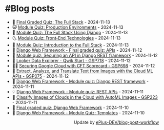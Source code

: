 # #Blog posts
<!-- BLOG-POST-LIST:START -->
- 🧰 [Final Graded Quiz: The Full Stack](https://eplus.dev/final-graded-quiz-the-full-stack) - 2024-11-13
- 😺 [Module Quiz: Production Environments](https://eplus.dev/module-quiz-production-environments) - 2024-11-13
- 🗽 [Module Quiz: The Full Stack Using Django](https://eplus.dev/module-quiz-the-full-stack-using-django) - 2024-11-13
- 🌜 [Module Quiz: Front-End Technologies](https://eplus.dev/module-quiz-front-end-technologies) - 2024-11-13
- 📝 [Module Quiz: Introduction to the Full Stack](https://eplus.dev/module-quiz-introduction-to-the-full-stack) - 2024-11-13
- 🚀 [Django Web Framework - Final graded quiz: APIs](https://eplus.dev/django-web-framework-final-graded-quiz-apis) - 2024-11-12
- 💼 [Module quiz: Securing an API in Django REST framework](https://eplus.dev/module-quiz-securing-an-api-in-django-rest-framework) - 2024-11-12
- 🦣 [Looker Data Explorer - Qwik Start - GSP718](https://eplus.dev/looker-data-explorer-qwik-start-gsp718) - 2024-11-12
- 👨‍🏫 [Securing Google Cloud with CFT Scorecard - GSP698](https://eplus.dev/securing-google-cloud-with-cft-scorecard-gsp698) - 2024-11-12
- 🔭 [Extract, Analyze, and Translate Text from Images with the Cloud ML APIs - GSP075](https://eplus.dev/extract-analyze-and-translate-text-from-images-with-the-cloud-ml-apis-gsp075) - 2024-11-12
- 🤡 [Django Web Framework - Module quiz: Django REST framework](https://eplus.dev/django-web-framework-module-quiz-django-rest-framework) - 2024-11-11
- 💡 [Django Web Framework - Module quiz: REST APIs](https://eplus.dev/django-web-framework-module-quiz-rest-apis) - 2024-11-11
- 🦣 [Classify Images of Clouds in the Cloud with AutoML Images - GSP223](https://eplus.dev/classify-images-of-clouds-in-the-cloud-with-automl-images-gsp223) - 2024-11-11
- 💪 [Final graded quiz: Django Web Framework](https://eplus.dev/final-graded-quiz-django-web-framework) - 2024-11-10
- 🤡 [Django Web Framework - Module Quiz: Templates](https://eplus.dev/django-web-framework-module-quiz-templates) - 2024-11-10<!-- BLOG-POST-LIST:END -->
<div align="right">
  Update by <a target="_blank"
    href="https://github.com/ePlus-DEV/blog-post-workflow">ePlus-DEV/blog-post-workflow</a>
</div>

